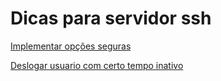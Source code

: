 # Dicas para servidor ssh
[Implementar opções seguras](seguranca-ssh)

[Deslogar usuario com certo tempo inativo](deslogar-sessao-inativa)
